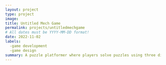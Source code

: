 ```yaml
---
layout: project
type: project
image: 
title: Untitled Mech Game
permalink: projects/untitledmechgame
# All dates must be YYYY-MM-DD format!
date: 2022-11-02
labels:
  -game development
  -game design
summary: A puzzle platformer where players solve puzzles using three different mechs and their abilities
---
```


